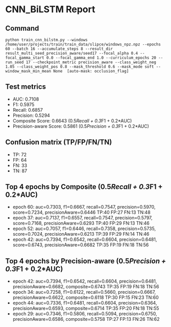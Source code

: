 # CNN_BiLSTM Report

## Command
```
python train_cnn_bilstm.py --windows /home/user/projects/train/train_data/slipce/windows_npz.npz --epochs 60 --batch 16 --accumulate_steps 8 --result_dir result_multi_seed_precision_aware/seed17 --focal_alpha 0.4 --focal_gamma_start 0.0 --focal_gamma_end 1.0 --curriculum_epochs 20 --run_seed 17 --checkpoint_metric precision_aware --class_weight_neg 1.05 --class_weight_pos 0.8 --mask_threshold 0.6 --mask_mode soft --window_mask_min_mean None  [auto-mask: occlusion_flag]
```

## Test metrics
- AUC: 0.7108
- F1: 0.5975
- Recall: 0.6857
- Precision: 0.5294
- Composite Score: 0.6643 (0.5*Recall + 0.3*F1 + 0.2*AUC)
- Precision-aware Score: 0.5861 (0.5*Precision + 0.3*F1 + 0.2*AUC)
## Confusion matrix (TP/FP/FN/TN)
- TP: 72
- FP: 64
- FN: 33
- TN: 87

## Top 4 epochs by Composite (0.5*Recall + 0.3*F1 + 0.2*AUC)
- epoch 60: auc=0.7303, f1=0.6667, recall=0.7547, precision=0.5970, score=0.7234, precisionAware=0.6446  TP:40 FP:27 FN:13 TN:48
- epoch 37: auc=0.7137, f1=0.6557, recall=0.7547, precision=0.5797, score=0.7168, precisionAware=0.6293  TP:40 FP:29 FN:13 TN:46
- epoch 52: auc=0.7057, f1=0.6446, recall=0.7358, precision=0.5735, score=0.7024, precisionAware=0.6213  TP:39 FP:29 FN:14 TN:46
- epoch 42: auc=0.7394, f1=0.6542, recall=0.6604, precision=0.6481, score=0.6743, precisionAware=0.6682  TP:35 FP:19 FN:18 TN:56

## Top 4 epochs by Precision-aware (0.5*Precision + 0.3*F1 + 0.2*AUC)
- epoch 42: auc=0.7394, f1=0.6542, recall=0.6604, precision=0.6481, precisionAware=0.6682, composite=0.6743  TP:35 FP:19 FN:18 TN:56
- epoch 34: auc=0.7258, f1=0.6122, recall=0.5660, precision=0.6667, precisionAware=0.6622, composite=0.6118  TP:30 FP:15 FN:23 TN:60
- epoch 44: auc=0.7336, f1=0.6481, recall=0.6604, precision=0.6364, precisionAware=0.6593, composite=0.6714  TP:35 FP:20 FN:18 TN:55
- epoch 29: auc=0.7346, f1=0.5806, recall=0.5094, precision=0.6750, precisionAware=0.6586, composite=0.5758  TP:27 FP:13 FN:26 TN:62
